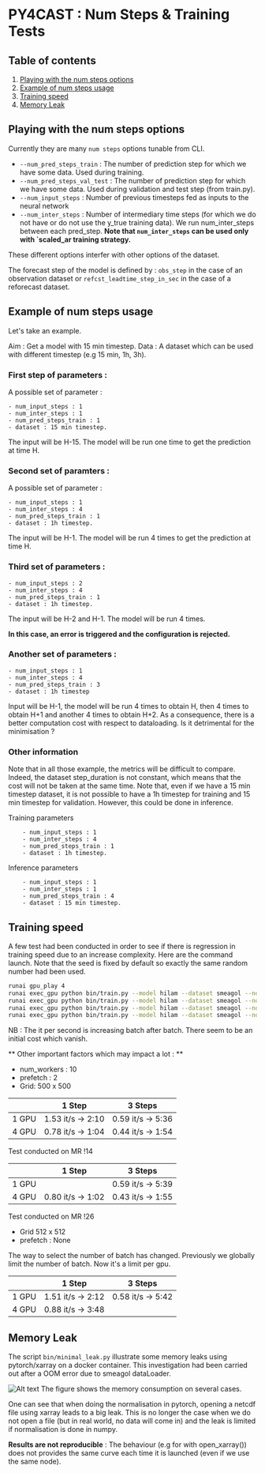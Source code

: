 # PY4CAST : Num Steps & Training Tests

## Table of contents

1. [Playing with the num steps options](#playing-with-the-num-steps-options)
2. [Example of num steps usage](#example-of-num-steps-usage)
3. [Training speed](#training-speed)
4. [Memory Leak](#memory-leak)

## Playing with the num steps options
Currently they are many `num steps` options tunable from CLI.
 - `--num_pred_steps_train` : The number of prediction step for which we have some data. Used during training.
 - `--num_pred_steps_val_test` : The number of prediction step for which we have some data. Used during validation and test step (from train.py).
 - `--num_input_steps` : Number of previous timesteps fed as inputs to the neural network
 - `--num_inter_steps` : Number of intermediary time steps (for which we do not have or do not use the y_true training data). We run num_inter_steps between each pred_step. **Note that `num_inter_steps` can be used only with `scaled_ar training strategy.**

These different options interfer with other options of the dataset.

The forecast step of the model is defined by : `obs_step` in the case of an observation dataset or `refcst_leadtime_step_in_sec` in the case of a reforecast dataset.


## Example of num steps usage
Let's take an example.

Aim : Get a model with 15 min timestep.
Data :  A dataset which can be used with different timestep (e.g 15 min, 1h, 3h).

### First step of parameters :
 A possible set of parameter :
 ```
- num_input_steps : 1
- num_inter_steps : 1
- num_pred_steps_train : 1
- dataset : 15 min timestep.
```

The input will be H-15. The model will be run one time to get the prediction at time H.

### Second set of paramters :
A possible set of parameter :
```
- num_input_steps : 1
- num_inter_steps : 4
- num_pred_steps_train : 1
- dataset : 1h timestep.
```

The input will be H-1. The model will be run 4 times to get the prediction at time H.

### Third set of parameters :
```
- num_input_steps : 2
- num_inter_steps : 4
- num_pred_steps_train : 1
- dataset : 1h timestep.
```

The input will be H-2 and H-1. The model will be run 4 times.

**In this case, an error is triggered and the configuration is rejected.**

### Another set of parameters :
```
- num_input_steps : 1
- num_inter_steps : 4
- num_pred_steps_train : 3
- dataset : 1h timestep
```

Input will be H-1, the model will be run 4 times to obtain H, then 4 times to obtain H+1 and another 4 times to obtain H+2.
As a consequence, there is a better computation cost with respect to dataloading.
Is it detrimental for the minimisation ?

### Other information
Note that in all those example, the metrics will be difficult to compare.
Indeed, the dataset step_duration is not constant, which means that the cost will not be taken at the same time.
Note that, even if we have a 15 min timestep dataset, it is not possible to have a 1h timestep for training and 15 min timestep for validation.
However, this could be done in inference.

Training parameters
```
    - num_input_steps : 1
    - num_inter_steps : 4
    - num_pred_steps_train : 1
    - dataset : 1h timestep.
```
Inference parameters
```
    - num_input_steps : 1
    - num_inter_steps : 1
    - num_pred_steps_train : 4
    - dataset : 15 min timestep.
```

## Training speed

A few test had been conducted in order to see if there is regression in training speed due to an increase complexity.
Here are the command launch.
Note that the seed is fixed by default so exactly the same random number had been used.


```sh
runai gpu_play 4
runai exec_gpu python bin/train.py --model hilam --dataset smeagol --no_log --standardize --gpu 4 --limit_train_batches 200  --batch_size 1 --step 1
runai exec_gpu python bin/train.py --model hilam --dataset smeagol --no_log --standardize --gpu 4 --limit_train_batches 200  --batch_size 1 --step 3
runai exec_gpu python bin/train.py --model hilam --dataset smeagol --no_log --standardize --gpu 1 --limit_train_batches 200  --batch_size 1 --step 1
runai exec_gpu python bin/train.py --model hilam --dataset smeagol --no_log --standardize --gpu 1 --limit_train_batches 200  --batch_size 1 --step 3
```

NB : The it per second is increasing batch after batch. There seem to be an initial cost which vanish.


** Other important factors  which may impact a lot : **
  - num_workers : 10
  - prefetch : 2
  - Grid: 500 x 500


|  | 1 Step | 3 Steps |
|--|--|--|
|1 GPU | 1.53 it/s -> 2:10 | 0.59 it/s -> 5:36 |
|4 GPU | 0.78 it/s -> 1:04 | 0.44 it/s -> 1:54 |


Test conducted on MR !14

|  | 1 Step | 3 Steps |
|--|--|--|
|1 GPU |                   | 0.59 it/s -> 5:39|
|4 GPU | 0.80 it/s -> 1:02 | 0.43 it/s -> 1:55|


Test conducted on MR !26

- Grid 512 x 512
- prefetch : None

The way to select the number of batch has changed. Previously we globally limit the number of batch. Now it's a limit per gpu.

|  | 1 Step | 3 Steps |
|--|--|--|
|1 GPU | 1.51 it/s -> 2:12 | 0.58 it/s -> 5:42  |
|4 GPU | 0.88 it/s -> 3:48 |  |

## Memory Leak
The script `bin/minimal_leak.py` illustrate some memory leaks using pytorch/xarray on a docker container.
This investigation had been carried out after a OOM error due to smeagol dataLoader.

![Alt text](../doc/figs/memory_leak.png)
The figure shows the memory consumption on several cases.

One can see that when doing the normalisation in pytorch, opening a netcdf file using xarray leads to a big leak.
This is no longer the case when we do not open a file (but in real world, no data will come in) and the leak is limited if normalisation
is done in numpy.

**Results are not reproducible** : The behaviour (e.g for with open_xarray()) does not provides the same curve each time it is launched (even if we use the same node).
